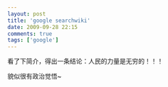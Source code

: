 ```yaml
---
layout: post
title: 'google searchwiki'
date: 2009-09-28 22:15
comments: true
tags: ['google']
---
```


看了下简介，得出一条结论：人民的力量是无穷的！！！

貌似很有政治觉悟~

